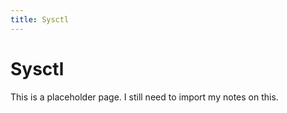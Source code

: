 ```yaml
---
title: Sysctl
---
```


# Sysctl

This is a placeholder page. I still need to import my notes on this.

